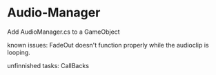 # Audio-Manager

Add AudioManager.cs to a GameObject

known issues: FadeOut doesn't function properly while the audioclip is looping.

unfinnished tasks: CallBacks
